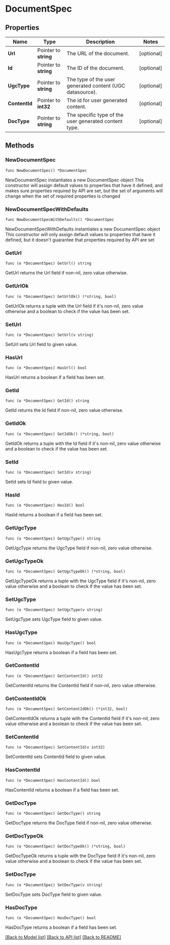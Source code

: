 # DocumentSpec

## Properties

Name | Type | Description | Notes
------------ | ------------- | ------------- | -------------
**Url** | Pointer to **string** | The URL of the document. | [optional] 
**Id** | Pointer to **string** | The ID of the document. | [optional] 
**UgcType** | Pointer to **string** | The type of the user generated content (UGC datasource). | [optional] 
**ContentId** | Pointer to **int32** | The id for user generated content. | [optional] 
**DocType** | Pointer to **string** | The specific type of the user generated content type. | [optional] 

## Methods

### NewDocumentSpec

`func NewDocumentSpec() *DocumentSpec`

NewDocumentSpec instantiates a new DocumentSpec object
This constructor will assign default values to properties that have it defined,
and makes sure properties required by API are set, but the set of arguments
will change when the set of required properties is changed

### NewDocumentSpecWithDefaults

`func NewDocumentSpecWithDefaults() *DocumentSpec`

NewDocumentSpecWithDefaults instantiates a new DocumentSpec object
This constructor will only assign default values to properties that have it defined,
but it doesn't guarantee that properties required by API are set

### GetUrl

`func (o *DocumentSpec) GetUrl() string`

GetUrl returns the Url field if non-nil, zero value otherwise.

### GetUrlOk

`func (o *DocumentSpec) GetUrlOk() (*string, bool)`

GetUrlOk returns a tuple with the Url field if it's non-nil, zero value otherwise
and a boolean to check if the value has been set.

### SetUrl

`func (o *DocumentSpec) SetUrl(v string)`

SetUrl sets Url field to given value.

### HasUrl

`func (o *DocumentSpec) HasUrl() bool`

HasUrl returns a boolean if a field has been set.

### GetId

`func (o *DocumentSpec) GetId() string`

GetId returns the Id field if non-nil, zero value otherwise.

### GetIdOk

`func (o *DocumentSpec) GetIdOk() (*string, bool)`

GetIdOk returns a tuple with the Id field if it's non-nil, zero value otherwise
and a boolean to check if the value has been set.

### SetId

`func (o *DocumentSpec) SetId(v string)`

SetId sets Id field to given value.

### HasId

`func (o *DocumentSpec) HasId() bool`

HasId returns a boolean if a field has been set.

### GetUgcType

`func (o *DocumentSpec) GetUgcType() string`

GetUgcType returns the UgcType field if non-nil, zero value otherwise.

### GetUgcTypeOk

`func (o *DocumentSpec) GetUgcTypeOk() (*string, bool)`

GetUgcTypeOk returns a tuple with the UgcType field if it's non-nil, zero value otherwise
and a boolean to check if the value has been set.

### SetUgcType

`func (o *DocumentSpec) SetUgcType(v string)`

SetUgcType sets UgcType field to given value.

### HasUgcType

`func (o *DocumentSpec) HasUgcType() bool`

HasUgcType returns a boolean if a field has been set.

### GetContentId

`func (o *DocumentSpec) GetContentId() int32`

GetContentId returns the ContentId field if non-nil, zero value otherwise.

### GetContentIdOk

`func (o *DocumentSpec) GetContentIdOk() (*int32, bool)`

GetContentIdOk returns a tuple with the ContentId field if it's non-nil, zero value otherwise
and a boolean to check if the value has been set.

### SetContentId

`func (o *DocumentSpec) SetContentId(v int32)`

SetContentId sets ContentId field to given value.

### HasContentId

`func (o *DocumentSpec) HasContentId() bool`

HasContentId returns a boolean if a field has been set.

### GetDocType

`func (o *DocumentSpec) GetDocType() string`

GetDocType returns the DocType field if non-nil, zero value otherwise.

### GetDocTypeOk

`func (o *DocumentSpec) GetDocTypeOk() (*string, bool)`

GetDocTypeOk returns a tuple with the DocType field if it's non-nil, zero value otherwise
and a boolean to check if the value has been set.

### SetDocType

`func (o *DocumentSpec) SetDocType(v string)`

SetDocType sets DocType field to given value.

### HasDocType

`func (o *DocumentSpec) HasDocType() bool`

HasDocType returns a boolean if a field has been set.


[[Back to Model list]](../README.md#documentation-for-models) [[Back to API list]](../README.md#documentation-for-api-endpoints) [[Back to README]](../README.md)


